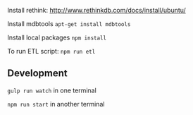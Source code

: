 Install rethink: http://www.rethinkdb.com/docs/install/ubuntu/

Install mdbtools `apt-get install mdbtools`

Install local packages `npm install`

To run ETL script: `npm run etl`

## Development

`gulp run watch` in one terminal

`npm run start` in another terminal
